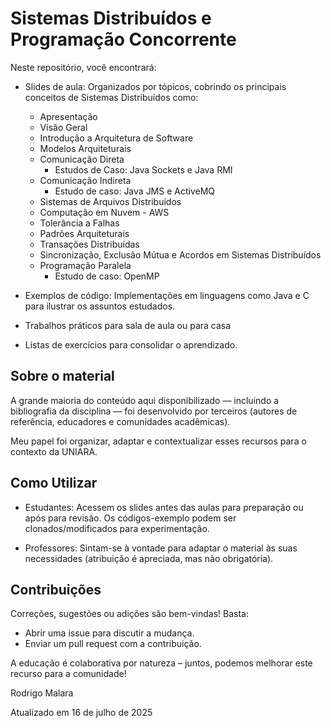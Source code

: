 # Sistemas Distribuídos e Programação Concorrente

Neste repositório, você encontrará:

* Slides de aula: Organizados por tópicos, cobrindo os principais conceitos de Sistemas Distribuídos como:
  * Apresentação
  * Visão Geral
  * Introdução a Arquitetura de Software
  * Modelos Arquiteturais
  * Comunicação Direta
    * Estudos de Caso: Java Sockets e Java RMI
  * Comunicação Indireta
    * Estudo de caso: Java JMS e ActiveMQ
  * Sistemas de Arquivos Distribuídos
  * Computação em Nuvem - AWS
  * Tolerância a Falhas
  * Padrões Arquiteturais
  * Transações Distribuídas
  * Sincronização, Exclusão Mútua e Acordos em Sistemas Distribuídos
  * Programação Paralela
    * Estudo de caso: OpenMP

* Exemplos de código: Implementações em linguagens como Java e C para ilustrar os assuntos estudados.

* Trabalhos práticos para sala de aula ou para casa

* Listas de exercícios para consolidar o aprendizado.

## Sobre o material

A grande maioria do conteúdo aqui disponibilizado — incluindo a bibliografia da disciplina — foi desenvolvido por terceiros (autores de referência, educadores e comunidades acadêmicas).

Meu papel foi organizar, adaptar e contextualizar esses recursos para o contexto da UNIARA.

## Como Utilizar

* Estudantes: Acessem os slides antes das aulas para preparação ou após para revisão. Os códigos-exemplo podem ser clonados/modificados para experimentação.

* Professores: Sintam-se à vontade para adaptar o material às suas necessidades (atribuição é apreciada, mas não obrigatória).

## Contribuições
Correções, sugestões ou adições são bem-vindas! Basta:

* Abrir uma issue para discutir a mudança.
* Enviar um pull request com a contribuição.

A educação é colaborativa por natureza – juntos, podemos melhorar este recurso para a comunidade!

Rodrigo Malara

Atualizado em 16 de julho de 2025
